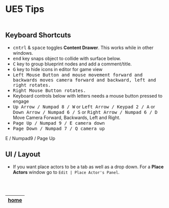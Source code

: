 <img src="https://via.placeholder.com/1000x4/45D7CA/45D7CA" alt="drawing" height="4px"/>

# UE5 Tips

<img src="https://via.placeholder.com/1000x4/45D7CA/45D7CA" alt="drawing" height="4px"/>


## Keyboard Shortcuts

*  <kbd>cntrl</kbd> & <kbd>space</kbd> toggles **Content Drawer**. This works while in other windows.
*  <kbd>end</kbd> key snaps object to collide with surface below.
*  <kbd>C</kbd> key to group blueprint nodes and add a comment/title.
*  <kbd>G</kbd> key to hide icons in editor for game view
*  <kbd>Left Mouse Button<kbd> and mouse movement forward and backwards moves camera forward and backward, left and right rotates.
*  <kbd>Right Mouse Button<kbd> rotates.
  *  Keyboard controls below with letters needs a mouse button pressed to engage
*  <kbd>Up Arrow / Numpad 8 / W</kbd> or <kbd>Left Arrow / Keypad 2 / A</kbd> or <kbd>Down Arrow / Numpad 6 / S</kbd> or <kbd>Right Arrow / Numpad 6 / D</kbd> Move Camera Forward, Backwards, Left and Right.
*  <kbd>Page Up / Numpad 9 / E<kbd> camera down
*  <kbd>Page Down / Numpad 7 / Q<kbd> camera up 
  
  E / Numpad9 / Page Up
## UI / Layout

* If you want place actors to be a tab as well as a drop down. For a **Place Actors** window go to `Edit | Place Actor's Panel`.

<br><br>

| [home](../README.md#user-content-gms2-background-tiles--sprites---table-of-contents) | 
|---|


